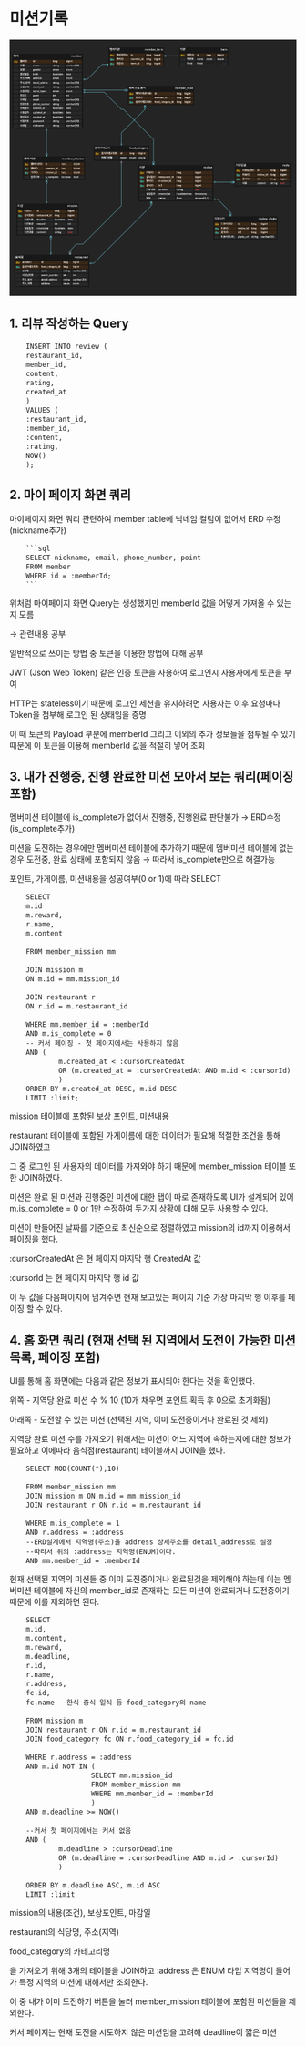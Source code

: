# 미션기록
![ERD.png](ERD.png)

## 1. 리뷰 작성하는 Query

        INSERT INTO review (
        restaurant_id,
        member_id,
        content,
        rating,
        created_at
        )
        VALUES (
        :restaurant_id,
        :member_id,
        :content,
        :rating,
        NOW()
        );
        

## 2. 마이 페이지 화면 쿼리<br>
마이페이지 화면 쿼리 관련하여 member table에 닉네임 컬럼이 없어서 ERD 수정 (nickname추가)

        ```sql
        SELECT nickname, email, phone_number, point
        FROM member
        WHERE id = :memberId;
        ```

위처럼 마이페이지 화면 Query는 생성했지만 memberId 값을 어떻게 가져올 수 있는지 모름

→ 관련내용 공부

일반적으로 쓰이는 방법 중 토큰을 이용한 방법에 대해 공부

JWT (Json Web Token) 같은 인증 토큰을 사용하여 로그인시 사용자에게 토큰을 부여

HTTP는 stateless이기 때문에 로그인 세션을 유지하려면 사용자는 이후 요청마다 Token을 첨부해 로그인 된 상태임을 증명

이 때 토큰의 Payload 부분에 memberId 그리고 이외의 추가 정보들을 첨부될 수 있기 때문에 이 토큰을 이용해 memberId 값을 적절히 넣어 조회



## 3. 내가 진행중, 진행 완료한 미션 모아서 보는 쿼리(페이징 포함)

멤버미션 테이블에 is_complete가 없어서 진행중, 진행완료 판단불가 → ERD수정 (is_complete추가)

미션을 도전하는 경우에만 멤버미션 테이블에 추가하기 때문에 멤버미션 테이블에 없는 경우 도전중, 완료 상태에 포함되지 않음 → 따라서 is_complete만으로 해결가능

포인트, 가게이름, 미션내용을 성공여부(0 or 1)에 따라 SELECT

        
        SELECT
        m.id
        m.reward,
        r.name,
        m.content
        
        FROM member_mission mm
        
        JOIN mission m
        ON m.id = mm.mission_id
        
        JOIN restaurant r
        ON r.id = m.restaurant_id
        
        WHERE mm.member_id = :memberId
        AND m.is_complete = 0 
        -- 커서 페이징 - 첫 페이지에서는 사용하지 않음
        AND (
        		m.created_at < :cursorCreatedAt
        		OR (m.created_at = :cursorCreatedAt AND m.id < :cursorId)
        		)
        ORDER BY m.created_at DESC, m.id DESC
        LIMIT :limit;
        

mission 테이블에 포함된 보상 포인트, 미션내용

restaurant 테이블에 포함된 가게이름에 대한 데이터가 필요해 적절한 조건을 통해 JOIN하였고

그 중 로그인 된 사용자의 데이터를 가져와야 하기 때문에 member_mission 테이블 또한 JOIN하였다.

미션은 완료 된 미션과 진행중인 미션에 대한 탭이 따로 존재하도록 UI가 설계되어 있어 m.is_complete = 0 or 1만 수정하여 두가지 상황에 대해 모두 사용할 수 있다.

미션이 만들어진 날짜를 기준으로 최신순으로 정렬하였고 mission의 id까지 이용해서 페이징을 했다.

:cursorCreatedAt 은 현 페이지 마지막 행 CreatedAt 값

:cursorId 는 현 페이지 마지막 행 id 값

이 두 값을 다음페이지에 넘겨주면 현재 보고있는 페이지 기준 가장 마지막 행 이후를 페이징 할 수 있다.


## 4. 홈 화면 쿼리 (현재 선택 된 지역에서 도전이 가능한 미션 목록, 페이징 포함)

UI를 통해 홈 화면에는 다음과 같은 정보가 표시되야 한다는 것을 확인했다.

위쪽 - 지역당 완료 미션 수 % 10 (10개 채우면 포인트 획득 후 0으로 초기화됨)

아래쪽 - 도전할 수 있는 미션 (선택된 지역, 이미 도전중이거나 완료된 것 제외)

지역당 완료 미션 수를 가져오기 위해서는 미션이 어느 지역에 속하는지에 대한 정보가 필요하고 이에따라 음식점(restaurant) 테이블까지 JOIN을 했다.

        SELECT MOD(COUNT(*),10)
        
        FROM member_mission mm
        JOIN mission m ON m.id = mm.mission_id
        JOIN restaurant r ON r.id = m.restaurant_id
        
        WHERE m.is_complete = 1
        AND r.address = :address 
        --ERD설계에서 지역명(주소)을 address 상세주소를 detail_address로 설정
        --따라서 위의 :address는 지역명(ENUM)이다.
        AND mm.member_id = :memberId


현재 선택된 지역의 미션들 중 이미 도전중이거나 완료된것을 제외해야 하는데 이는 멤버미션 테이블에 자신의 member_id로 존재하는 모든 미션이 완료되거나 도전중이기 때문에 이를 제외하면 된다.

        SELECT
        m.id,
        m.content,
        m.reward,
        m.deadline,
        r.id,
        r.name,
        r.address,
        fc.id,
        fc.name --한식 중식 일식 등 food_category의 name
        
        FROM mission m
        JOIN restaurant r ON r.id = m.restaurant_id
        JOIN food_category fc ON r.food_category_id = fc.id
        
        WHERE r.address = :address
        AND m.id NOT IN (
                        SELECT mm.mission_id
                        FROM member_mission mm
                        WHERE mm.member_id = :memberId
                        )
        AND m.deadline >= NOW()
        
        --커서 첫 페이지에서는 커서 없음							  
        AND (
        		m.deadline > :cursorDeadline
        		OR (m.deadline = :cursorDeadline AND m.id > :cursorId)
        		)
        							  
        ORDER BY m.deadline ASC, m.id ASC
        LIMIT :limit
        
        

mission의 내용(조건), 보상포인트, 마감일

restaurant의 식당명, 주소(지역)

food_category의 카테고리명

을 가져오기 위해 3개의 테이블을 JOIN하고 :address 은 ENUM 타입 지역명이 들어가 특정 지역의 미션에 대해서만 조회한다.

이 중 내가 이미 도전하기 버튼을 눌러 member_mission 테이블에 포함된 미션들을 제외한다.

커서 페이지는 현재 도전을 시도하지 않은 미션임을 고려해 deadline이 짧은 미션